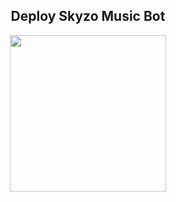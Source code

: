 <h2 align="center">
   Deploy Skyzo Music Bot
</h2>

<p align="center">
<a href="https://dashboard.heroku.com/new?template=https://github.com/coba7878/Sky-Deploy-8"><img src="https://img.shields.io/badge/Deploy%20To%20Heroku-blueviolet?style=for-the-badge&logo=heroku" width="250""/</a>  



